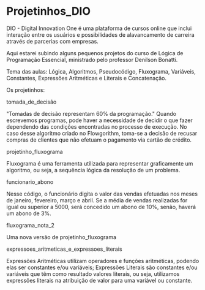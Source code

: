 # Projetinhos_DIO
DIO - Digital Innovation One é uma plataforma de cursos online que inclui interação entre os usuários e possibilidades de alavancamento de carreira através de parcerias com empresas.

Aqui estarei subindo alguns pequenos projetos do curso de Lógica de Programação Essencial, ministrado pelo professor Denilson Bonatti.

Tema das aulas: Lógica, Algoritmos, Pseudocódigo, Fluxograma, Variáveis, Constantes, Expressões Aritméticas e Literais e Concatenação.

Os projetinhos:

tomada_de_decisão

"Tomadas de decisão representam 60% da programação."
Quando escrevemos programas, pode haver a necessidade de decidir o que fazer dependendo das condições encontradas no processo de execução. 
No caso desse algoritmo criado no Flowgorithm, toma-se a decisão de recusar compras de clientes que não efetuam o pagamento via cartão de crédito.

projetinho_fluxograma

Fluxograma é uma ferramenta utilizada para representar graficamente um algoritmo, ou seja, a sequência lógica da resolução de um problema.

funcionario_abono

Nesse código, o funcionário digita o valor das vendas efetuadas nos meses de janeiro, fevereiro, março e abril.
Se a média de vendas realizadas for igual ou superior a 5000, será concedido um abono de 10%, senão, haverá um abono de 3%.

fluxograma_nota_2

Uma nova versão de projetinho_fluxograma

expressoes_aritmeticas_e_expressoes_literais

Expressões Aritméticas utilizam operadores e funções aritméticas, podendo elas ser constantes e/ou variáveis;
Expressões Literais são constantes e/ou variáveis que têm como resultado valores literais, ou seja, utilizamos expressões literais na atribuição de valor para uma variável ou constante.
